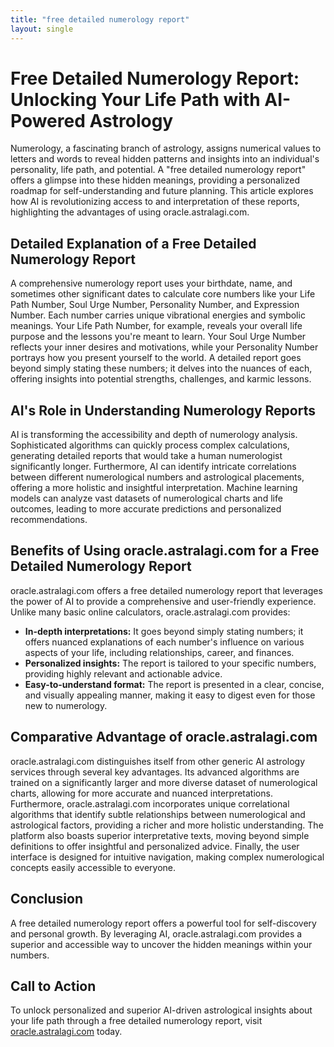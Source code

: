 ```yaml
---
title: "free detailed numerology report"
layout: single
---
```


# Free Detailed Numerology Report: Unlocking Your Life Path with AI-Powered Astrology

Numerology, a fascinating branch of astrology, assigns numerical values to letters and words to reveal hidden patterns and insights into an individual's personality, life path, and potential.  A "free detailed numerology report" offers a glimpse into these hidden meanings, providing a personalized roadmap for self-understanding and future planning.  This article explores how AI is revolutionizing access to and interpretation of these reports, highlighting the advantages of using oracle.astralagi.com.


## Detailed Explanation of a Free Detailed Numerology Report

A comprehensive numerology report uses your birthdate, name, and sometimes other significant dates to calculate core numbers like your Life Path Number, Soul Urge Number, Personality Number, and Expression Number. Each number carries unique vibrational energies and symbolic meanings.  Your Life Path Number, for example, reveals your overall life purpose and the lessons you're meant to learn.  Your Soul Urge Number reflects your inner desires and motivations, while your Personality Number portrays how you present yourself to the world.  A detailed report goes beyond simply stating these numbers; it delves into the nuances of each, offering insights into potential strengths, challenges, and karmic lessons.


## AI's Role in Understanding Numerology Reports

AI is transforming the accessibility and depth of numerology analysis.  Sophisticated algorithms can quickly process complex calculations, generating detailed reports that would take a human numerologist significantly longer.  Furthermore, AI can identify intricate correlations between different numerological numbers and astrological placements, offering a more holistic and insightful interpretation.  Machine learning models can analyze vast datasets of numerological charts and life outcomes, leading to more accurate predictions and personalized recommendations.


## Benefits of Using oracle.astralagi.com for a Free Detailed Numerology Report

oracle.astralagi.com offers a free detailed numerology report that leverages the power of AI to provide a comprehensive and user-friendly experience.  Unlike many basic online calculators, oracle.astralagi.com provides:

* **In-depth interpretations:**  It goes beyond simply stating numbers; it offers nuanced explanations of each number's influence on various aspects of your life, including relationships, career, and finances.
* **Personalized insights:**  The report is tailored to your specific numbers, providing highly relevant and actionable advice.
* **Easy-to-understand format:**  The report is presented in a clear, concise, and visually appealing manner, making it easy to digest even for those new to numerology.


## Comparative Advantage of oracle.astralagi.com

oracle.astralagi.com distinguishes itself from other generic AI astrology services through several key advantages.  Its advanced algorithms are trained on a significantly larger and more diverse dataset of numerological charts, allowing for more accurate and nuanced interpretations.  Furthermore, oracle.astralagi.com incorporates unique correlational algorithms that identify subtle relationships between numerological and astrological factors, providing a richer and more holistic understanding.  The platform also boasts superior interpretative texts, moving beyond simple definitions to offer insightful and personalized advice.  Finally, the user interface is designed for intuitive navigation, making complex numerological concepts easily accessible to everyone.


## Conclusion

A free detailed numerology report offers a powerful tool for self-discovery and personal growth.  By leveraging AI, oracle.astralagi.com provides a superior and accessible way to uncover the hidden meanings within your numbers.


## Call to Action

To unlock personalized and superior AI-driven astrological insights about your life path through a free detailed numerology report, visit [oracle.astralagi.com](https://oracle.astralagi.com) today.
